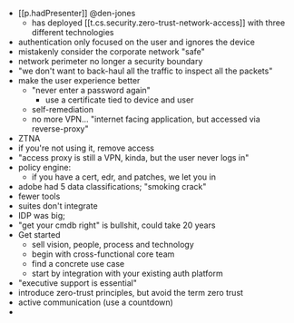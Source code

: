 
- [[p.hadPresenter]] @den-jones
  - has deployed [[t.cs.security.zero-trust-network-access]] with three different technologies
- authentication only focused on the user and ignores the device
- mistakenly consider the corporate network "safe"
- network perimeter no longer a security boundary
- "we don't want to back-haul all the traffic to inspect all the packets"
- make the user experience better
  - "never enter a password again"
    - use a certificate tied to device and user
  - self-remediation
  - no more VPN... "internet facing application, but accessed via reverse-proxy"
- ZTNA
- if you're not using it, remove access
- "access proxy is still a VPN, kinda, but the user never logs in"
- policy engine:
  - if you have a cert, edr, and patches, we let you in
- adobe had 5 data classifications; "smoking crack"
- fewer tools
- suites don't integrate
- IDP was big; 
- "get your cmdb right" is bullshit, could take 20 years
- Get started
  - sell vision, people, process and technology
  - begin with cross-functional core team
  - find a concrete use case
  - start by integration with your existing auth platform
- "executive support is essential"
- introduce zero-trust principles, but avoid the term zero trust
- active communication (use a countdown)
- 